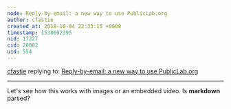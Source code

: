 ```yaml
---
node: Reply-by-email: a new way to use PublicLab.org
author: cfastie
created_at: 2018-10-04 22:33:15 +0000
timestamp: 1538692395
nid: 17227
cid: 20802
uid: 554
---
```




[cfastie](../profile/cfastie) replying to: [Reply-by-email: a new way to use PublicLab.org](../notes/warren/10-04-2018/reply-by-email-a-new-way-to-use-publiclab-org)

----
Let's see how this works with images or an embedded video. Is **markdown** parsed?
